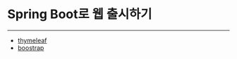 # Spring Boot로 웹 출시하기
---
* [thymeleaf](https://www.thymeleaf.org/doc/tutorials/3.1/usingthymeleaf.html)
* [boostrap](https://getbootstrap.com/docs/5.3/getting-started/introduction/)
